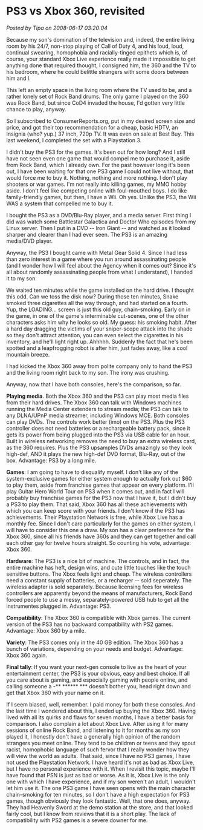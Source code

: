 # PS3 vs Xbox 360, revisited

*Posted by Tipa on 2008-06-17 03:20:04*

Because my son's domination of the television and, indeed, the entire living room by his 24/7, non-stop playing of Call of Duty 4, and his loud, loud, continual swearing, homophobia and racially-tinged epithets which is, of course, your standard Xbox Live experience really made it impossible to get anything done that required thought, I consigned him, the 360 and the TV to his bedroom, where he could belittle strangers with some doors between him and I.

This left an empty space in the living room where the TV used to be, and a rather lonely set of Rock Band drums. The only game I played on the 360 was Rock Band, but since CoD4 invaded the house, I'd gotten very little chance to play, anyway.

So I subscribed to ConsumerReports.org, put in my desired screen size and price, and got their top recommendation for a cheap, basic HDTV, an Insignia (who? yup.) 37 inch, 720p TV. It was even on sale at Best Buy. This last weekend, I completed the set with a Playstation 3.

I didn't buy the PS3 for the games. It's been out for how long? And I still have not seen even one game that would compel me to purchase it, aside from Rock Band, which I already own. For the past however long it's been out, I have been waiting for that one PS3 game I could not live without, that would force me to buy it. Nothing, nothing and more nothing. I don't play shooters or war games. I'm not really into killing games, my MMO hobby aside. I don't feel like competing online with foul-mouthed boys. I do like family-friendly games, but then, I have a Wii. Oh yes. Unlike the PS3, the Wii WAS a system that compelled me to buy it.

I bought the PS3 as a DVD/Blu-Ray player, and a media server. First thing I did was watch some Battlestar Galactica and Doctor Who episodes from my Linux server. Then I put in a DVD -- Iron Giant -- and watched as it looked sharper and clearer than I had ever seen. The PS3 is an amazing media/DVD player.

Anyway, the PS3 I bought came with Metal Gear Solid 4. Since I had less than zero interest in a game where you run around assassinating people (and I wonder how I will feel about the Agency when it comes out? Since it's all about randomly assassinating people from what I understand), I handed it to my son.

We waited ten minutes while the game installed on the hard drive. I thought this odd. Can we toss the disk now? During those ten minutes, Snake smoked three cigarettes all the way through, and had started on a fourth. Yup, the LOADING... screen is just this old guy, chain-smoking. Early on in the game, in one of the game's interminable cut-scenes, one of the other characters asks him why he looks so old. My guess: his smoking habit. After a hard day dragging the victims of your sniper-scope attack into the shade so they don't attract attention, you can even select the cigarettes in his inventory, and he'll light right up. Ahhhhh. Suddenly the fact that he's been spotted and a leapfrogging robot is after him, just fades away, like a cool mountain breeze.

I had kicked the Xbox 360 away from polite company only to hand the PS3 and the living room right back to my son. The irony was crushing.

Anyway, now that I have both consoles, here's the comparison, so far.

**Playing media**. Both the Xbox 360 and the PS3 can play most media files from their hard drives. The Xbox 360 can talk with Windows machines running the Media Center extenders to stream media; the PS3 can talk to any DLNA/UPnP media streamer, including Windows MCE. Both consoles can play DVDs. The controls work better (imo) on the PS3. Plus the PS3 controller does not need batteries or a rechargeable battery pack, since it gets its power from being plugged into the PS3 via USB cable for an hour. Built in wireless networking removes the need to buy an extra wireless card, as the 360 requires. Plus the PS3 upsamples DVDs amazingly so they look high-def, AND it plays the new high-def DVD format, Blu-Ray, out of the box. Advantage: PS3 by a long mile.

**Games**: I am going to have to disqualify myself. I don't like any of the system-exclusive games for either system enough to actually fork out $60 to play them, aside from franchise games that appear on every platform. I'll play Guitar Hero World Tour on PS3 when it comes out, and in fact I will probably buy franchise games for the PS3 now that I have it, but I didn't buy a PS3 to play them. That said, Xbox 360 has all these achievements with which you can keep score with your friends. I don't know if the PS3 has achievements. Their Playstation Network is free, while Xbox Live has a monthly fee. Since I don't care particularly for the games on either system, I will have to consider this one a draw. My son has a clear preference for the Xbox 360, since all his friends have 360s and they can get together and call each other gay for twelve hours straight. So counting his vote, advantage: Xbox 360.

**Hardware**: The PS3 is a nice bit of machine. The controls, and in fact, the entire machine has heft, design wins, and cute little touches like the touch sensitive buttons. The Xbox feels light and cheap. The wireless controllers need a constant supply of batteries, or a recharger -- sold seperately. The wireless adapter is sold separately. Because licensing fees for wireless controllers are apparently beyond the means of manufacturers, Rock Band forced people to use a messy, separately-powered USB hub to get all the instrumentes plugged in. Advantage: PS3.

**Compatibility**: The Xbox 360 is compatible with Xbox games. The current version of the PS3 has no backward compatibility with PS2 games. Advantage: Xbox 360 by a mile.

**Variety**: The PS3 comes only in the 40 GB edition. The Xbox 360 has a bunch of variations, depending on your needs and budget. Advantage: Xbox 360 again.

**Final tally**: If you want your next-gen console to live as the heart of your entertainment center, the PS3 is your obvious, easy and best choice. If all you care about is gaming, and especially gaming with people online, and calling someone a ****-****** ****** *** doesn't bother you, head right down and get that Xbox 360 with your name on it.

If I seem biased, well, remember. I paid money for both these consoles. And the last time I wondered about this, I ended up buying the Xbox 360. Having lived with all its quirks and flaws for seven months, I have a better basis for comparison. I also complain a lot about Xbox Live. After using it for many sessions of online Rock Band, and listening to it for months as my son played it, I honestly don't have a generally high opinion of the random strangers you meet online. They tend to be children or teens and they spout racist, homophobic language of such fervor that I really wonder how they will view the world as adults. That said, since I have no PS3 games, I have not used the Playstation Network. I have heard it's not as bad as Xbox Live, but I have no personal experience with it. When I revisit this topic, maybe I'll have found that PSN is just as bad or worse. As it is, Xbox Live is the only one with which I have experience, and if my son weren't an adult, I wouldn't let him use it. The one PS3 game I have seen opens with the main character chain-smoking for ten minutes, so I don't have a high expectation for PS3 games, though obviously they look fantastic. Well, that one does, anyway. They had Heavenly Sword at the demo station at the store, and that looked fairly cool, but I know from reviews that it is a short play. The lack of compatibility with PS2 games is a severe downer for me.

